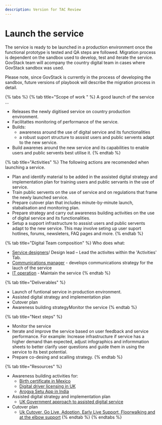 ```yaml
---
description: Version for TAC Review
---
```


# Launch the service

The service is ready to be launched in a production environment once the functional prototype is tested and QA steps are followed. Migration process is dependent on the sandbox used to develop, test and iterate the service. GovStack team will acompany the country digital team in cases where GovStack sandbox was used.&#x20;

Please note, since GovStack is currently in the process of developing the sandbox, future versions of playbook will describe the migration process in detail.&#x20;

{% tabs %}
{% tab title="Scope of work " %}
A good launch of the service …

* Releases the newly digitised service on country production environment.
* &#x20;Facilitattes monitoring of performance of the service.
* Builds:
  * awareness around the use of digital service and its functionalities&#x20;
  * a robust suport structure to  asssist users and public servents adapt to the new service.&#x20;
* Build awarenes around the new service and its capabilities to enable users and public servents best utilise it.
{% endtab %}

{% tab title="Activities" %}
The following actions are recomended when launching a service.

* Plan and identify material to be added in the assisted digital strategy and implementation plan for training users and public servants in the use of service.&#x20;
* Train public servents on the use of service and on regulations that frame the newly launched service.
* Prepare cutover plan that includes minute-by-minute launch, stabalisation and monitoring plan.
* Prepare strategy and carry out awareness building activities on the use of digital service and its functionalities.
* Setup a support infrastructure to asssist users and public servents adapt to the new service. This may involve seting up user suport hotlines, forums, newsleters, FAQ pages and more.
{% endtab %}

{% tab title="Digital Team composition" %}
Who does what:

* [Service designers](../annex/govstack-user-profiles-taxonomy.md#service-designer)/ Design lead – Lead the activites within the 'Activities' Tab.
* [Communications manager](https://govstack.gitbook.io/implementation-playbook/govstack-implementation-playbook/annex/govstack-user-profiles-taxonomy#communication-manager) - develops communications strategy for the lauch of the service
* [IT operation](../annex/govstack-user-profiles-taxonomy.md#back-end-developers) - Maintain the service
{% endtab %}

{% tab title="Deliverables" %}
* Launch of funtional service in production environment.
* Assisted digital strategy and implementation plan&#x20;
* Cutover plan
* Awareness building strategyMonitor the  service
{% endtab %}

{% tab title="Next steps" %}
* Monitor the service&#x20;
* Iterate and improve the service based on user feedback and service performance. For example: Increase infrastructure if service has a higher demand than expected, adjust infographics and informmation sheets to better clarify user questions and guide them in using the service to its best potential.
* Prepare co-desing and scalling strategy.
{% endtab %}

{% tab title="Resources" %}
* Awareness building activities for:
  * [Birth certificate in Mexico](https://www.gob.mx/actas)
  * [Digital driver licensing in UK](https://www.gov.uk/government/news/dvla-launches-new-campaign-to-help-move-customers-online)
  * [Arogya Setu App in India](https://www.mygov.in/aarogya-setu-app/)
* Assisted digital strategy and implementation plan&#x20;
  * [UK Government approach to assisted digital service](https://www.gov.uk/government/publications/government-approach-to-assisted-digital/government-approach-to-assisted-digital)
* Cutover plan
  * [Uk Cutover, Go Live, Adoption, Early Live Support, Floorwalking and at the elbow support](https://www.digitalmarketplace.service.gov.uk/g-cloud/services/925766262378996)
{% endtab %}
{% endtabs %}
